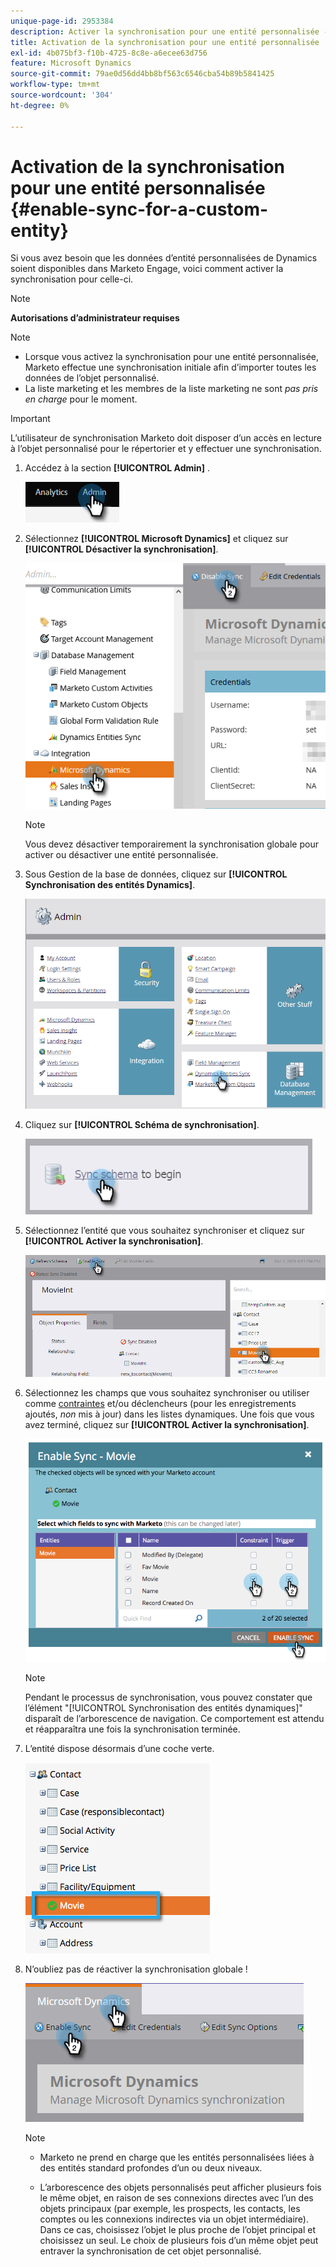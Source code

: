 ```yaml
---
unique-page-id: 2953384
description: Activer la synchronisation pour une entité personnalisée - Documents Marketo - Documentation du produit
title: Activation de la synchronisation pour une entité personnalisée
exl-id: 4b075bf3-f10b-4725-8c8e-a6ecee63d756
feature: Microsoft Dynamics
source-git-commit: 79ae0d56dd4bb8bf563c6546cba54b89b5841425
workflow-type: tm+mt
source-wordcount: '304'
ht-degree: 0%

---
```


# Activation de la synchronisation pour une entité personnalisée {#enable-sync-for-a-custom-entity}

Si vous avez besoin que les données d’entité personnalisées de Dynamics soient disponibles dans Marketo Engage, voici comment activer la synchronisation pour celle-ci.

>[!NOTE]
>
>**Autorisations d’administrateur requises**

>[!NOTE]
>
>* Lorsque vous activez la synchronisation pour une entité personnalisée, Marketo effectue une synchronisation initiale afin d’importer toutes les données de l’objet personnalisé.
>* La liste marketing et les membres de la liste marketing ne sont _pas pris en charge_ pour le moment.

>[!IMPORTANT]
>
>L’utilisateur de synchronisation Marketo doit disposer d’un accès en lecture à l’objet personnalisé pour le répertorier et y effectuer une synchronisation.

1. Accédez à la section **[!UICONTROL Admin]** .

   ![](assets/enable-sync-for-a-custom-entity-1.png)

1. Sélectionnez **[!UICONTROL Microsoft Dynamics]** et cliquez sur **[!UICONTROL Désactiver la synchronisation]**.

   ![](assets/enable-sync-for-a-custom-entity-2.png)

   >[!NOTE]
   >
   >Vous devez désactiver temporairement la synchronisation globale pour activer ou désactiver une entité personnalisée.

1. Sous Gestion de la base de données, cliquez sur **[!UICONTROL Synchronisation des entités Dynamics]**.

   ![](assets/enable-sync-for-a-custom-entity-3.png)

1. Cliquez sur **[!UICONTROL Schéma de synchronisation]**.

   ![](assets/enable-sync-for-a-custom-entity-4.png)

1. Sélectionnez l’entité que vous souhaitez synchroniser et cliquez sur **[!UICONTROL Activer la synchronisation]**.

   ![](assets/enable-sync-for-a-custom-entity-5.png)

1. Sélectionnez les champs que vous souhaitez synchroniser ou utiliser comme [contraintes](/help/marketo/product-docs/core-marketo-concepts/smart-lists-and-static-lists/using-smart-lists/add-a-constraint-to-a-smart-list-filter.md) et/ou déclencheurs (pour les enregistrements ajoutés, _non_ mis à jour) dans les listes dynamiques. Une fois que vous avez terminé, cliquez sur **[!UICONTROL Activer la synchronisation]**.

   ![](assets/enable-sync-for-a-custom-entity-6.png)

   >[!NOTE]
   >
   >Pendant le processus de synchronisation, vous pouvez constater que l’élément &quot;[!UICONTROL Synchronisation des entités dynamiques]&quot; disparaît de l’arborescence de navigation. Ce comportement est attendu et réapparaîtra une fois la synchronisation terminée.

1. L’entité dispose désormais d’une coche verte.

   ![](assets/enable-sync-for-a-custom-entity-7.png)

1. N’oubliez pas de réactiver la synchronisation globale !

   ![](assets/enable-sync-for-a-custom-entity-8.png)

   >[!NOTE]
   >
   >* Marketo ne prend en charge que les entités personnalisées liées à des entités standard profondes d’un ou deux niveaux.
   >
   >* L’arborescence des objets personnalisés peut afficher plusieurs fois le même objet, en raison de ses connexions directes avec l’un des objets principaux (par exemple, les prospects, les contacts, les comptes ou les connexions indirectes via un objet intermédiaire). Dans ce cas, choisissez l’objet le plus proche de l’objet principal et choisissez un seul. Le choix de plusieurs fois d’un même objet peut entraver la synchronisation de cet objet personnalisé.
